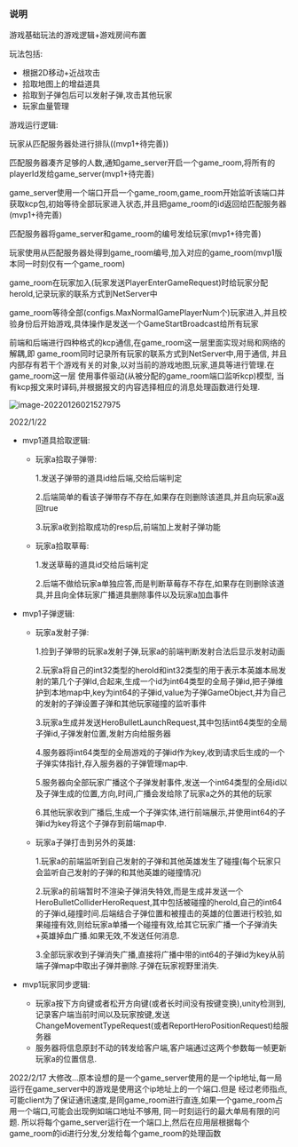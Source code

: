 ### 说明
游戏基础玩法的游戏逻辑+游戏房间布置


玩法包括:
* 根据2D移动+近战攻击
* 拾取地图上的增益道具
* 拾取到子弹包后可以发射子弹,攻击其他玩家
* 玩家血量管理

游戏运行逻辑:

玩家从匹配服务器处进行排队((mvp1+待完善))

匹配服务器凑齐足够的人数,通知game_server开启一个game_room,将所有的playerId发给game_server(mvp1+待完善)

game_server使用一个端口开启一个game_room,game_room开始监听该端口并获取kcp包,初始等待全部玩家进入状态,并且把game_room的id返回给匹配服务器(mvp1+待完善)

匹配服务器将game_server和game_room的编号发给玩家(mvp1+待完善)

玩家使用从匹配服务器处得到game_room编号,加入对应的game_room(mvp1版本同一时刻仅有一个game_room)

game_room在玩家加入(玩家发送PlayerEnterGameRequest)时给玩家分配heroId,记录玩家的联系方式到NetServer中

game_room等待全部(configs.MaxNormalGamePlayerNum个)玩家进入,并且校验身份后开始游戏,具体操作是发送一个GameStartBroadcast给所有玩家

前端和后端进行四种格式的kcp通信,在game_room这一层里面实现对局和网络的解耦,即 game_room同时记录所有玩家的联系方式到NetServer中,用于通信,
并且内部存有若干个游戏有关的对象,以对当前的游戏地图,玩家,道具等进行管理.在game_room这一层 使用事件驱动(从被分配的game_room端口监听kcp)模型,
当有kcp报文来时译码,并根据报文的内容选择相应的消息处理函数进行处理.

![image-20220126021527975](C:\Users\Administrator\Desktop\melee_game_server\internal\normal_game\image-20220126021527975.png)

2022/1/22

* mvp1道具拾取逻辑:

  * 玩家a拾取子弹带:

    1.发送子弹带的道具id给后端,交给后端判定

    2.后端简单的看该子弹带存不存在,如果存在则删除该道具,并且向玩家a返回true

    3.玩家a收到拾取成功的resp后,前端加上发射子弹功能

  * 玩家a拾取草莓:

    1.发送草莓的道具id交给后端判定

    2.后端不做给玩家a单独应答,而是判断草莓存不存在,如果存在则删除该道具,并且向全体玩家广播道具删除事件以及玩家a加血事件

* mvp1子弹逻辑:

  * 玩家a发射子弹:

    1.捡到子弹带的玩家a发射子弹,玩家a的前端判断发射合法后显示发射动画

    2.玩家a将自己的int32类型的heroId和int32类型的用于表示本英雄本局发射的第几个子弹Id,合起来,生成一个id为int64类型的全局子弹id,把子弹维护到本地map中,key为int64的子弹id,value为子弹GameObject,并为自己的发射的子弹设置子弹和其他玩家碰撞的监听事件

    3.玩家a生成并发送HeroBulletLaunchRequest,其中包括int64类型的全局子弹id,子弹发射位置,发射方向给服务器

    4.服务器将int64类型的全局游戏的子弹id作为key,收到请求后生成的一个子弹实体指针,存入服务器的子弹管理map中.

    5.服务器向全部玩家广播这个子弹发射事件,发送一个int64类型的全局id以及子弹生成的位置,方向,时间,广播会发给除了玩家a之外的其他的玩家

    6.其他玩家收到广播后,生成一个子弹实体,进行前端展示,并使用int64的子弹id为key将这个子弹存到前端map中.

  * 玩家a子弹打击到另外的英雄:

    1.玩家a的前端监听到自己发射的子弹和其他英雄发生了碰撞(每个玩家只会监听自己发射的子弹的和其他英雄的碰撞情况)

    2.玩家a的前端暂时不渲染子弹消失特效,而是生成并发送一个HeroBulletColliderHeroRequest,其中包括被碰撞的heroId,自己的int64的子弹id,碰撞时间.后端结合子弹位置和被撞击的英雄的位置进行校验,如果碰撞有效,则给玩家a单播一个碰撞有效,给其它玩家广播一个子弹消失+英雄掉血广播.如果无效,不发送任何消息.

    3.全部玩家收到子弹消失广播,直接将广播中带的int64的子弹id为key从前端子弹map中取出子弹并删除.子弹在玩家视野里消失.

* mvp1玩家同步逻辑:
  * 玩家a按下方向键或者松开方向键(或者长时间没有按键变换),unity检测到,记录客户端当前时间以及玩家按键,发送ChangeMovementTypeRequest(或者ReportHeroPositionRequest)给服务器
  * 服务器将信息原封不动的转发给客户端,客户端通过这两个参数每一帧更新玩家a的位置信息.


2022/2/17
大修改...原本设想的是一个game_server使用的是一个ip地址,每一局运行在game_server中的游戏是使用这个ip地址上的一个端口.但是
经过老师指点,可能client为了保证通讯速度,是同game_room进行直连,如果一个game_room占用一个端口,可能会出现例如端口地址不够用,
同一时刻运行的最大单局有限的问题.
所以将每个game_server运行在一个端口上,然后在应用层根据每个game_room的id进行分发,分发给每个game_room的处理函数